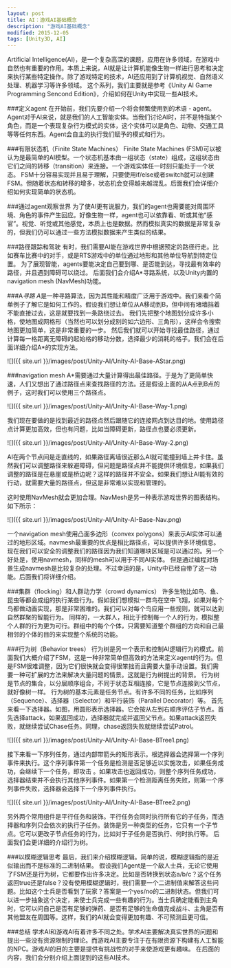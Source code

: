 ```yaml
---
layout: post
title: AI：游戏AI基础概念
description: "游戏AI基础概念"
modified: 2015-12-05
tags: [Unity3D, AI]
---
```


Artificial Intelligence(AI)，是一个复杂高深的课题，应用在许多领域，在游戏中自然也有重要的作用。本质上来说，AI就是让计算机能像生物一样进行思考和决定来执行某些特定操作。除了游戏特定的技术，AI还应用到了计算机视觉、自然语义处理、机器学习等许多领域。
这个系列，我们主要就是参考《Unity AI Game Programming Sencond Edition》，介绍如何在Unity中实现一些AI技术。


###定义agent
在开始前，我们先要介绍一个将会频繁使用到的术语 - agent。Agent对于AI来说，就是我们的人工智能实体。当我们讨论AI时，并不是特指某个角色，而是一个表现复杂行为模式的实体，这个实体可以是角色、动物、交通工具等等任何东西。Agent会自主的执行我们赋予的模式和行为。

###有限状态机（Finite State Machines）
Finite State Machines (FSM)可以被认为是最简单的AI模型。一个状态机基本由一组状态（state）组成，这组状态由它们之间的转移（transition）来连接。一个游戏实体任一时刻只能处于一个状态。
FSM十分容易实现并且易于理解，只要使用if/else或者switch就可以创建FSM。但随着状态和转移的增多，状态机会变得越来越混乱。后面我们会详细介绍如何实现简单的状态机。

###通过agent观察世界
为了使AI更有说服力，我们的agent也需要能对周围环境、角色的事件产生回应。好像生物一样，agent也可以依靠看、听或其他“感官”。视觉、听觉或其他感觉，本质上也是数据。然而模拟真实的数据是非常复杂的，但我们仍可以通过一些方法模拟数据来产生类似的结果。

###路径跟踪和驾驶
有时，我们需要AI能在游戏世界中根据预定的路径行走。比如赛车比赛中的对手，或是RTS游戏中的单位通过地形和其他单位导航到特定位置。
为了展现智能，agents要能决定自己要到哪、是否能到达，寻找最有效率的路径，并且遇到障碍可以绕过。
后面我们会介绍A*寻路系统，以及Unity内置的navigation mesh (NavMesh)功能。

###A*寻路
A*是一种寻路算法，因为其性能和精度广泛用于游戏中。我们来看个简单例子了解它是如何工作的。假设我们想让单位从A移动到B，但中间有堵墙挡着不能直接过去，这是就要找到一条路绕过去。
我们先把整个地图划分成许多小格，使地图成网格形（当然也可以划分成别的如六边形、三角形），这样会令搜索地图更加简单，这是非常重要的一步。
然后我们就可以开始寻找最佳路径，通过计算每一格距离无障碍的起始格的移动分数，选择最少的消耗的格子。我们会在后面详细介绍A*的实现方法。

![]({{ site.url }}/images/post/Unity-AI/Unity-AI-Base-AStar.png)

###navigation mesh
A*需要通过大量计算得出最佳路径。于是为了更简单快速，人们又想出了通过路径点来查找路径的方法。还是假设上面的从A点到B点的例子，这时我们可以使用三个路径点。

![]({{ site.url }}/images/post/Unity-AI/Unity-AI-Base-Way-1.png)

我们现在要做的是找到最近的路径点然后跟随它的连接网点到达目的地。使用路径点计算更加高效，但也有问题，比如当障碍更新，路径点也要必须更新。

![]({{ site.url }}/images/post/Unity-AI/Unity-AI-Base-Way-2.png)

AI在两个节点间是走直线的，如果路径离墙很近那么AI就可能撞到墙上并卡住。虽然我们可以调整路径来躲避障碍，但问题是路径点并不能提供环境信息，如果我们调整的路径是在悬崖或是桥边呢？这样的路径并不安全。如果我们想让AI能有效的行动，就需要大量的路径点，但这是非常难以实现和管理的。

这时使用NavMesh就会更加合理。NavMesh是另一种表示游戏世界的图表结构。如下所示：

![]({{ site.url }}/images/post/Unity-AI/Unity-AI-Base-Nav.png)

一个navigation mesh使用凸面多边形（convex polygons）来表示AI实体可以通过的地形区域。navmesh最重要的优点是相比路径点，可以提供许多环境信息。现在我们可以安全的调整我们的路径因为我们知道哪块区域是可以通过的。另一个好处是，使用navmesh，同样的mesh可以用于不同AI实体。
但是通过编程对场景生成navmesh是比较复杂的处理。不过幸运的是，Unity中已经自带了这一功能。后面我们将详细介绍。

###集群（flocking）和人群动力学（crowd dynamics）
许多生物比如鸟、鱼、昆虫等都会成组的执行某些行为。假如我们想模拟一群鸟在空中飞翔，如果对每个鸟都做动画实现，那是非常困难的。我们可以对每个鸟应用一些规则，就可以达到自然群聚的智能行为。
同样的，一大群人，相比于控制每一个人的行为，模拟整个人群的行为更为可行。群组中的每个个体，只需要知道整个群组的方向和自己最相邻的个体的目的来实现整个系统的功能。

###行为树（Behavior trees）
行为树是另一个表示和控制AI逻辑行为的模式。前面我们大概介绍了FSM，这是一种非常简单但高效的方法来定义agent的行为。但是FSM很难调整，因为它们很快就会变得很笨拙而且需要大量手动设置。我们需要一种可扩展的方法来解决大量问题的情景。这就是行为树提出的背景。
行为树是节点的集合，以分层顺序组合，不同于状态互相连接，它是节点连接到父节点，就好像树一样。
行为树的基本元素是任务节点。有许多不同的任务，比如序列（Sequence）、选择器（Selector）和平行装饰（Parallel Decorator）等。
首先来看一下选择器。如图，用圆形表示选择器。它会按从左到右顺序评估子节点。首先选择attack，如果返回成功，选择器就完成并返回父节点。如果attack返回失败，就继续尝试Chase任务。同理，chase返回失败就继续尝试Patrol。

![]({{ site.url }}/images/post/Unity-AI/Unity-AI-Base-BTree1.png)

接下来看一下序列任务，通过内部带箭头的矩形表示。根选择器会选择第一个序列事件来执行。这个序列事件第一个任务是检测是否足够近以实施攻击，如果任务成功，会继续下一个任务，即攻击 。如果攻击也返回成功，则整个序列任务成功，选择器结束并不会执行其他序列事件。如果第一个检测距离任务失败，则第一个序列事件失败，选择器会选择下一个序列事件执行。

![]({{ site.url }}/images/post/Unity-AI/Unity-AI-Base-BTree2.png)

另外两个常用组件是平行任务和装饰。平行任务会同时执行所有它的子任务，而选择器和序列只会依次的执行子任务。装饰是另一种类型的任务，它只有一个子节点。它可以更改子节点任务的行为，比如对于子任务是否执行、何时执行等。
后面我们会更详细的介绍行为树。

###以模糊逻辑思考
最后，我们来介绍模糊逻辑。简单的说，模糊逻辑指的是近似输出而不是标准的二进制结果。
假设我们Agent是一个敌人士兵，无论它使用了FSM还是行为树，它都要作出许多决定。比如是否转换到状态a/b/c？这个任务返回true还是false？没有使用模糊逻辑时，我们需要一个二进制值来解答这些问题。比如这个士兵是否看到了玩家？答案是一个yes/no的二进制状态。但我们可以进一步抽象这个决定，来使士兵完成一些有趣的行为。当士兵确定能看到主角时，它可以问自己是否有足够的弹药、是否有足够的生命值完成战斗、主角是否有其他盟友在周围等。这样，我们的AI就会变得更加有趣、不可预测且更可信。

###总结
学术AI和游戏AI有着许多不同之处。学术AI主要解决真实世界的问题和提出一些没有资源限制的理论。而游戏AI主要专注于在有限资源下构建有人工智能的NPC。游戏AI的目的主要是提供有挑战性的对手来使游戏更有趣味。
在后面的内容，我们会分别介绍上面提到的这些AI技术。

